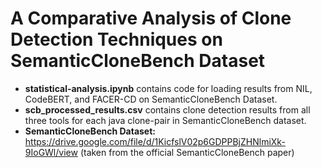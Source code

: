 # A Comparative Analysis of Clone Detection Techniques on SemanticCloneBench Dataset

* **statistical-analysis.ipynb** contains code for loading results from NIL, CodeBERT, and FACER-CD on SemanticCloneBench Dataset.
* **scb_processed_results.csv** contains clone detection results from all three tools for each java clone-pair in SemanticCloneBench dataset.
* **SemanticCloneBench Dataset:** https://drive.google.com/file/d/1KicfslV02p6GDPPBjZHNlmiXk-9IoGWl/view (taken from the official SemanticCloneBench paper)

